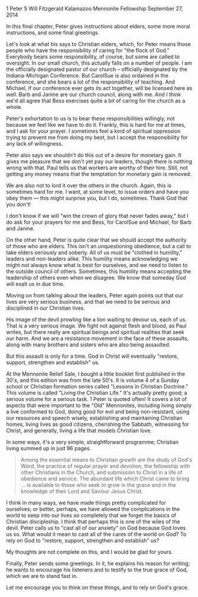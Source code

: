 1 Peter 5
Will Fitzgerald
Kalamazoo Mennonite Fellowship
September 27, 2014

In this final chapter, Peter gives instructions about elders, some more moral instructions, and some final greetings.

Let's look at what his says to Christian elders, which, for Peter means those people who have the responsibility of caring for "the flock of God." Everybody bears some responsibility, of course, but some are called to oversight.  In our small church, this actually falls on a number of people. I am the officially designated pastor of our church – officially designated by the Indiana-Michigan Conference. But CarolSue is also ordained in the conference, and she bears a lot of the responsibility of teaching. And Michael, if our conference ever gets its act together, will be licensed here as well. Barb and Janine are our church council, along with me. And I think we'd all agree that Bess exercises quite a bit of caring for the church as a whole.

Peter's exhortation to us is to bear these responsibilities willingly, not because we feel like we have to do it. Frankly, this is hard for me at times, and I ask for your prayer. I sometimes feel a kind of spiritual oppression trying to prevent me from doing my best, but I accept the responsibility for any lack of willingness.  

Peter also says we shouldn't do this out of a desire for monetary gain. It gives me pleasure that we don't yet pay our leaders, though there is nothing wrong with that. Paul tells us that workers are worthy of their hire. Still, not getting any money means that the temptation for monetary gain is removed.

We are also not to lord it over the others in the church. Again, this is sometimes hard for me. I want, at some level, to issue orders and have you obey them — this might surprise you, but I do, sometimes. Thank God that you don't! 

I don't know if we will "win the crown of glory that never fades away," but I do ask for your prayers for me and Bess, for CarolSue and Michael, for Barb and Janine.

On the other hand, Peter is quite clear that we should accept the authority of those who are elders. This isn't an unquestioning obedience, but a call to take elders seriously and soberly. All of us must be "clothed in humility," leaders and non-leaders alike. This humility means acknowledging we might not always know what is best for ourselves, and we need to listen to the outside council of others. Sometimes, this humility means accepting the leadership of others even when we disagree. We know that someday God will exalt us in due time.

Moving on from talking about the leaders, Peter again points out that our lives are very serious business, and that we need to be serious and disciplined in our Christian lives. 

His image of the devil prowling like a lion waiting to devour us, each of us. That is a very serious image. We fight not against flesh and blood, as Paul writes, but there really are spiritual beings and spiritual realities that seek our harm. And we are a resistance movement in the face of these assaults, along with many brothers and sisters who are also being assaulted.

But this assault is only for a time. God in Christ will eventually "restore, support, strengthen and establish" us. 

At the Mennonite Relief Sale, I bought a little booklet first published in the 30's, and this edition was from the late 50's. It is volume 4 of a Sunday school or Christian formation series called "Lessons in Christian Doctrine." This volume is called "Living the Christian Life." It's actually pretty good; a serious volume for a serious task. 1 Peter is quoted often! It covers a lot of aspects that were important to the "Old" Mennonites, including living simply a live conformed to God, doing good for evil and being non-resistant, using our resources and speech wisely, establishing and maintaining Christian homes, living lives as good citizens, cherishing the Sabbath, witnessing for Christ, and generally, living a life that models Christian love.

In some ways, it's a very simple, straightforward programme; Christian living summed up in just 96 pages. 

> Among the essential means to Christian growth are the study of God's Word, the practice of regular prayer and devotion, the fellowship with other Christians in the Church, and submission to Christ in a life of obedience and service. The abundant life which Christ came to bring ... is available to those who seek to grow in the grace and in the knowledge of their Lord and Saviour Jesus Christ.

I think in many ways, we have made things pretty complicated for ourselves; or better, perhaps, we have allowed the complications in the world to seep into our lives so completely that we forget the basics of Christian discipleship. I think that perhaps this is one of the wiles of the devil. Peter calls us to "cast all of our anxiety" on God because God loves us so. What would it mean to cast all of the cares of the world on God? To rely on God to "restore, support, strengthen and establish" us?

My thoughts are not complete on this, and I would be glad for yours.

Finally, Peter sends some greetings. In it, he explains his reason for writing; he wants to encourage his listeners and to testify to the true grace of God, which we are to stand fast in. 

Let me encourage you to think on these things, and to rely on God's grace.



